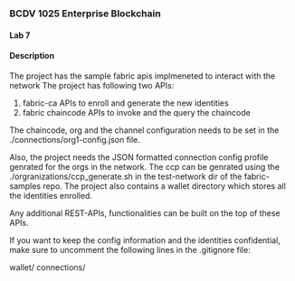 ### BCDV 1025 Enterprise Blockchain ###
#### Lab 7 ####

#### Description ####
The project has the sample fabric apis implmeneted to interact with the network 
The project has following two APIs:
1. fabric-ca APIs to enroll and  generate the new identities
2. fabric chaincode APIs to invoke and the query the chaincode

The chaincode, org and the channel configuration needs to be set in 
the ./connections/org1-config.json file.


Also, the project needs  the JSON formatted connection config profile genrated for the orgs 
in the network. 
The ccp can be genrated using the ./orgranizations/ccp_generate.sh in the test-network dir 
of the fabric-samples repo.
The project also contains a wallet directory which stores all the identities enrolled.

Any additional REST-APIs, functionalities can be built on the top of these APIs.


If you want to keep the config information and the identities confidential, 
make sure to uncomment the following lines in the .gitignore file:

wallet/
connections/
